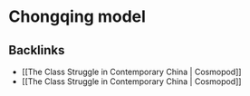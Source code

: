 # Chongqing model



## Backlinks

-   [[The Class Struggle in Contemporary China | Cosmopod]]
-   [[The Class Struggle in Contemporary China | Cosmopod]]
